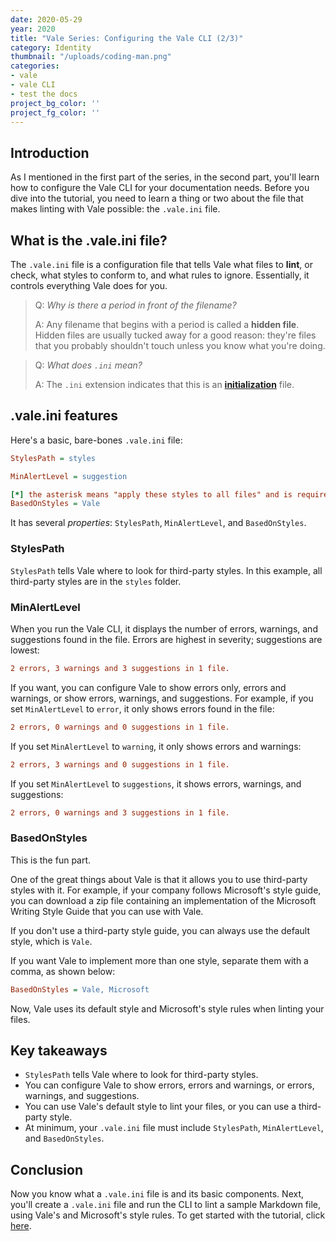 ```yaml
---
date: 2020-05-29
year: 2020
title: "Vale Series: Configuring the Vale CLI (2/3)"
category: Identity
thumbnail: "/uploads/coding-man.png"
categories:
- vale
- vale CLI
- test the docs
project_bg_color: ''
project_fg_color: ''
---
```


## Introduction

As I mentioned in the first part of the series, in the second part, you'll learn how to configure the Vale CLI for your documentation needs. Before you dive into the tutorial, you need to learn a thing or two about the file that makes linting with Vale possible: the `.vale.ini` file.

## What is the .vale.ini file?

The `.vale.ini` file is a configuration file that tells Vale what files to **lint**, or check, what styles to conform to, and what rules to ignore. Essentially, it controls everything Vale does for you.

> Q: *Why is there a period in front of the filename?* 
> 
> A: Any filename that begins with a period is called a **hidden file**. Hidden files are usually tucked away for a good reason: they're files that you probably shouldn't touch unless you know what you're doing. 

> Q: *What does `.ini` mean?*
>
> A: The `.ini` extension indicates that this is an [**initialization**](https://www.lifewire.com/how-to-open-edit-ini-files-2622755) file. 

## .vale.ini features

Here's a basic, bare-bones `.vale.ini` file:

```ini
StylesPath = styles

MinAlertLevel = suggestion

[*] the asterisk means "apply these styles to all files" and is required.
BasedOnStyles = Vale
```

It has several *properties*: `StylesPath`, `MinAlertLevel`, and `BasedOnStyles`.

### StylesPath
`StylesPath` tells Vale where to look for third-party styles. In this example, all third-party styles are in the `styles` folder.

### MinAlertLevel

When you run the Vale CLI, it displays the number of errors, warnings, and suggestions found in the file. Errors are highest in severity; suggestions are lowest:

```ini
2 errors, 3 warnings and 3 suggestions in 1 file.
```

If you want, you can configure Vale to show errors only, errors and warnings, or show errors, warnings, and suggestions. For example, if you set `MinAlertLevel` to `error`, it only shows errors found in the file:

```ini
2 errors, 0 warnings and 0 suggestions in 1 file.
```

If you set `MinAlertLevel` to `warning`, it only shows errors and warnings:

```ini
2 errors, 3 warnings and 0 suggestions in 1 file.
```

If you set `MinAlertLevel` to `suggestions`, it shows errors, warnings, and suggestions:

```ini
2 errors, 0 warnings and 3 suggestions in 1 file.
```

### BasedOnStyles

This is the fun part.

One of the great things about Vale is that it allows you to use third-party styles with it. For example, if your company follows Microsoft's style guide, you can download a zip file containing an implementation of the Microsoft Writing Style Guide that you can use with Vale.

If you don't use a third-party style guide, you can always use the default style, which is `Vale`.

If you want Vale to implement more than one style, separate them with a comma, as shown below:

```ini
BasedOnStyles = Vale, Microsoft
```

Now, Vale uses its default style and Microsoft's style rules when linting your files.

## Key takeaways

* `StylesPath` tells Vale where to look for third-party styles.
* You can configure Vale to show errors, errors and warnings, or errors, warnings, and suggestions.
* You can use Vale's default style to lint your files, or you can use a third-party style.
* At minimum, your `.vale.ini` file must include `StylesPath`, `MinAlertLevel`, and `BasedOnStyles`.

## Conclusion 

Now you know what a `.vale.ini` file is and its basic components. Next, you'll create a `.vale.ini` file and run the CLI to lint a sample Markdown file, using Vale's and Microsoft's style rules. To get started with the tutorial, click [here](https://technicaltidbits.net/journal/configuring-vale-tutorial).









